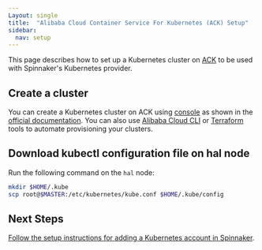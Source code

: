 ```yaml
---
Layout: single
title:  "Alibaba Cloud Container Service For Kubernetes (ACK) Setup"
sidebar:
  nav: setup
---
```




This page describes how to set up a Kubernetes cluster on
[ACK](https://www.alibabacloud.com/product/kubernetes) to be used with Spinnaker's
Kubernetes provider.

## Create a cluster

You can create a Kubernetes cluster on ACK using [console](https://cs.console.aliyun.com) 
as shown in the [official documentation](https://www.alibabacloud.com/help/doc-detail/86488.htm). 
You can also use [Alibaba Cloud CLI](https://github.com/aliyun/aliyun-cli) or 
[Terraform ](https://www.terraform.io/docs/providers/alicloud/r/cs_kubernetes.html) tools to automate provisioning your clusters.

## Download kubectl configuration file on hal node

Run the following command on the `hal` node:

```bash
mkdir $HOME/.kube
scp root@$MASTER:/etc/kubernetes/kube.conf $HOME/.kube/config
```

## Next Steps

[Follow the setup instructions for adding a Kubernetes account in
Spinnaker](/docs/v1.19/setup/install/providers/kubernetes-v2/#adding-an-account).
